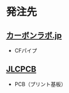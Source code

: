 # 発注先
## [カーボンラボ.jp](https://cfrp-japan.com/pipe/)
- CFパイプ
## [JLCPCB](https://jlcpcb.com)
- PCB（プリント基板）